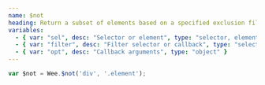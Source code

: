 ```yaml
---
name: $not
heading: Return a subset of elements based on a specified exclusion filter from a specified element
variables:
  - { var: "sel", desc: "Selector or element", type: "selector, element", req: true }
  - { var: "filter", desc: "Filter selector or callback", type: "selector, callback", req: true }
  - { var: "opt", desc: "Callback arguments", type: "object" }
---
```


```javascript
var $not = Wee.$not('div', '.element');
```